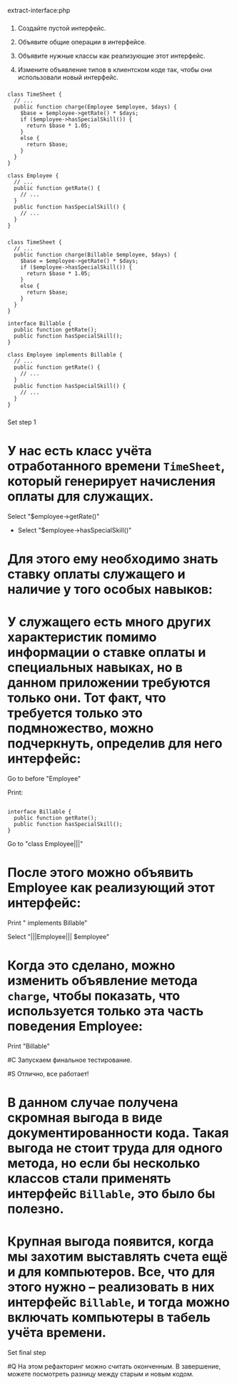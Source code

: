 extract-interface:php

###

1. Создайте пустой интерфейс.

2. Объявите общие операции в интерфейсе.

3. Объявите нужные классы как реализующие этот интерфейс.

4. Измените объявление типов в клиентском коде так, чтобы они использовали новый интерфейс.



###

```
class TimeSheet {
  // ...
  public function charge(Employee $employee, $days) {
    $base = $employee->getRate() * $days;
    if ($employee->hasSpecialSkill()) {
      return $base * 1.05;
    }
    else {
      return $base;
    }
  }
}

class Employee {
  // ...
  public function getRate() {
    // ...
  }
  public function hasSpecialSkill() {
    // ...
  }
}
```

###

```
class TimeSheet {
  // ...
  public function charge(Billable $employee, $days) {
    $base = $employee->getRate() * $days;
    if ($employee->hasSpecialSkill()) {
      return $base * 1.05;
    }
    else {
      return $base;
    }
  }
}

interface Billable {
  public function getRate();
  public function hasSpecialSkill();
}

class Employee implements Billable {
  // ...
  public function getRate() {
    // ...
  }
  public function hasSpecialSkill() {
    // ...
  }
}
```

###

Set step 1

# У нас есть класс учёта отработанного времени <code>TimeSheet</code>, который генерирует начисления оплаты для служащих. 

Select "$employee->getRate()"
+ Select "$employee->hasSpecialSkill()"

# Для этого ему необходимо знать ставку оплаты служащего и наличие у того особых навыков:

# У служащего есть много других характеристик помимо информации о ставке оплаты и специальных навыках, но в данном приложении требуются только они. Тот факт, что требуется только это подмножество, можно подчеркнуть, определив для него интерфейс:

Go to before "Employee"

Print:
```

interface Billable {
  public function getRate();
  public function hasSpecialSkill();
}

```

Go to "class Employee|||"

# После этого можно объявить Employee как реализующий этот интерфейс:

Print " implements Billable"

Select "|||Employee||| $employee"

# Когда это сделано, можно изменить объявление метода <code>charge</code>, чтобы показать, что используется только эта часть поведения Employee:

Print "Billable"

#C Запускаем финальное тестирование.

#S Отлично, все работает!

# В данном случае получена скромная выгода в виде документированности кода. Такая выгода не стоит труда для одного метода, но если бы несколько классов стали применять интерфейс <code>Billable</code>, это было бы полезно.

# Крупная выгода появится, когда мы захотим выставлять счета ещё и для компьютеров. Все, что для этого нужно – реализовать в них интерфейс <code>Billable</code>, и тогда можно включать компьютеры в табель учёта времени.

Set final step

#Q На этом рефакторинг можно считать оконченным. В завершение, можете посмотреть разницу между старым и новым кодом.